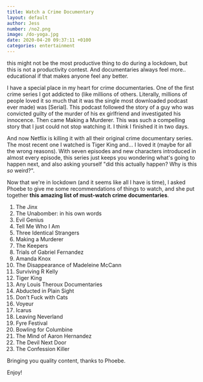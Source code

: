 ```yaml
---
title: Watch a Crime Documentary
layout: default
author: Jess
number: /no2.png
image: /do-yoga.jpg
date: 2020-04-20 09:37:11 +0100
categories: entertainment
---
```


this might not be the most productive thing to do during a lockdown, but this is not a productivity contest. And documentaries always feel more.. educational if that makes anyone feel any better.

I have a special place in my heart for crime documentaries. One of the first crime series I got addicted to (like millions of others. Literally, millions of people loved it so much that it was the single most downloaded podcast ever made) was [Serial].  This podcast followed the story of a guy who was convicted guilty of the murder of his ex girlfriend and investigated his innocence. Then came Making a Murderer. This was such a compelling story that I just could not stop watching it. I think I finished it in two days.

And now Netflix is killing it with all their original crime documentary series. The most recent one I watched is Tiger King and... I loved it (maybe for all the wrong reasons). With seven episodes and new characters introduced in almost every episode, this series just keeps you wondering what's going to happen next, and also asking yourself "did this actually happen? Why is this *so* weird?".

Now that we're in lockdown (and it seems like all I have is time), I asked Phoebe to give me some recommendations of things to watch, and she put together **this amazing list of must-watch crime documentaries**.

1. The Jinx
2. The Unabomber: in his own words
3. Evil Genius
4. Tell Me Who I Am
5. Three Identical Strangers
6. Making a Murderer
7. The Keepers
8. Trials of Gabriel Fernandez
9. Amanda Knox
10. The Disappearance of Madeleine McCann
11. Surviving R Kelly
12. Tiger King
13. Any Louis Theroux Documentaries
14. Abducted in Plain Sight
15. Don't Fuck with Cats
16. Voyeur
17. Icarus
18. Leaving Neverland
19. Fyre Festival
20. Bowling for Columbine
21. The Mind of Aaron Hernandez
22. The Devil Next Door
23. The Confession Killer

Bringing you quality content, thanks to Phoebe.

Enjoy!
